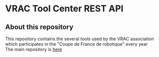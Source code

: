 # VRAC Tool Center REST API

## About this repository
This repository contains the several tools used by the VRAC association which participates in the "Coupe de France de robotique" every year <br>
The main repository is [here](https://github.com/PierreVerbe/VRAC-Tool-Center) <br>
